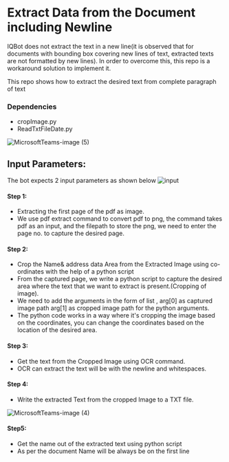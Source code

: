 # Extract Data from the Document including Newline

IQBot does not extract the text in a new line(it is observed that for documents with bounding box covering new lines of text, extracted texts are not formatted by new lines). In order to overcome this, this repo is a workaround solution 
to implement it.

This repo shows how to extract the desired text from complete paragraph of text

### Dependencies

* cropImage.py
* ReadTxtFileDate.py

![MicrosoftTeams-image (5)](https://user-images.githubusercontent.com/129178965/236778778-81183413-16f0-43b1-8de4-7a08b4707258.png)

## Input Parameters:
The bot expects 2 input parameters as shown below
![input](https://user-images.githubusercontent.com/129178965/236778520-f8bd7b4a-44aa-47b0-b887-9220f72651d1.png)

#### Step 1:
* Extracting the first page of the pdf as image.
* We use pdf extract command to convert pdf to png, the command takes pdf as an input,
and the filepath to store the png, we need to enter the page no. to capture the desired page.

#### Step 2:
* Crop the Name& address data Area from the Extracted Image using co-ordinates with the help  of a python script
* From the captured page, we write a python script to capture the desired area where the text that 
we want to extract is present.(Cropping of image).
* We need to add the arguments in the form of list , arg[0] as captured image path
arg[1] as cropped image path for the python arguments.
* The python code works in a way where it's cropping the image based on the coordinates, you can change the coordinates
based on the location of the desired area.

#### Step 3:
* Get the text from the Cropped Image using OCR command.
* OCR can extract the text will be with the newline and whitespaces.

#### Step 4:
* Write the extracted Text from the cropped Image to a TXT file. 

![MicrosoftTeams-image (4)](https://user-images.githubusercontent.com/129178965/236778667-9b3a5989-2c51-41e5-8733-a3adf27dd35f.png)


#### Step5:
* Get the name out of the extracted text using python script
* As per the document Name will be always be on the first line 


